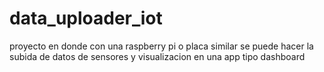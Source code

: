 # data_uploader_iot
proyecto en donde con una raspberry pi o placa similar se puede hacer la subida de datos de sensores y visualizacion en una app tipo dashboard

